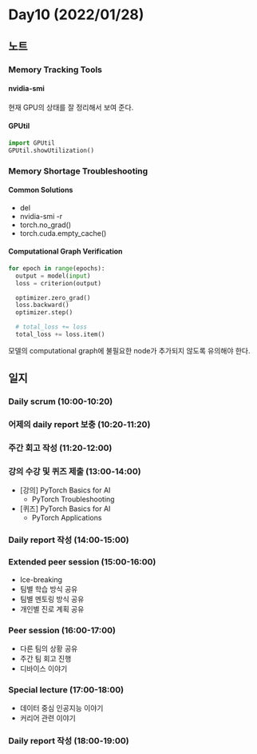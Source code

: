 # Day10 (2022/01/28)

## 노트

### Memory Tracking Tools

#### nvidia-smi

현재 GPU의 상태를 잘 정리해서 보여 준다.

#### GPUtil

```python
import GPUtil
GPUtil.showUtilization()
```

### Memory Shortage Troubleshooting

#### Common Solutions

  * del
  * nvidia-smi -r
  * torch.no_grad()
  * torch.cuda.empty_cache()

#### Computational Graph Verification

```python
for epoch in range(epochs):
  output = model(input)
  loss = criterion(output)

  optimizer.zero_grad()
  loss.backward()
  optimizer.step()

  # total_loss += loss
  total_loss += loss.item()
```

모델의 computational graph에 불필요한 node가 추가되지 않도록 유의해야 한다.

## 일지

### Daily scrum (10:00-10:20)

### 어제의 daily report 보충 (10:20-11:20)

### 주간 회고 작성 (11:20-12:00)

### 강의 수강 및 퀴즈 제출 (13:00-14:00)

  * [강의] PyTorch Basics for AI
    * PyTorch Troubleshooting
  * [퀴즈] PyTorch Basics for AI
    * PyTorch Applications

### Daily report 작성 (14:00-15:00)

### Extended peer session (15:00-16:00)

  * Ice-breaking
  * 팀별 학습 방식 공유
  * 팀별 멘토링 방식 공유
  * 개인별 진로 계획 공유

### Peer session (16:00-17:00)

  * 다른 팀의 상황 공유
  * 주간 팀 회고 진행
  * 디바이스 이야기

### Special lecture (17:00-18:00)

  * 데이터 중심 인공지능 이야기
  * 커리어 관련 이야기

### Daily report 작성 (18:00-19:00)
